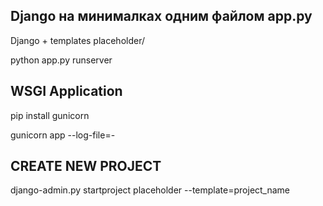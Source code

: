 <h2>Django на минималках одним файлом app.py</h2>

<p>Django + templates   placeholder/</p>

<p>python app.py runserver</p>

<h2>WSGI Application</h2>
<p>pip install gunicorn</p>
<p>gunicorn app --log-file=-</p>

<h2>CREATE NEW PROJECT</h2>
<p>django-admin.py startproject placeholder --template=project_name</p>
